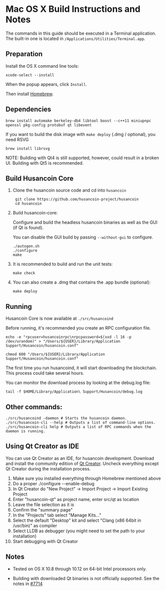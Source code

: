 Mac OS X Build Instructions and Notes
====================================
The commands in this guide should be executed in a Terminal application.
The built-in one is located in `/Applications/Utilities/Terminal.app`.

Preparation
-----------
Install the OS X command line tools:

`xcode-select --install`

When the popup appears, click `Install`.

Then install [Homebrew](https://brew.sh).

Dependencies
----------------------

    brew install automake berkeley-db4 libtool boost --c++11 miniupnpc openssl pkg-config protobuf qt libevent

If you want to build the disk image with `make deploy` (.dmg / optional), you need RSVG

    brew install librsvg

NOTE: Building with Qt4 is still supported, however, could result in a broken UI. Building with Qt5 is recommended.

Build Husancoin Core
------------------------

1. Clone the husancoin source code and cd into `husancoin`

        git clone https://github.com/husancoin-project/husancoin
        cd husancoin

2.  Build husancoin-core:

    Configure and build the headless husancoin binaries as well as the GUI (if Qt is found).

    You can disable the GUI build by passing `--without-gui` to configure.

        ./autogen.sh
        ./configure
        make

3.  It is recommended to build and run the unit tests:

        make check

4.  You can also create a .dmg that contains the .app bundle (optional):

        make deploy

Running
-------

Husancoin Core is now available at `./src/husancoind`

Before running, it's recommended you create an RPC configuration file.

    echo -e "rpcuser=husancoinrpc\nrpcpassword=$(xxd -l 16 -p /dev/urandom)" > "/Users/${USER}/Library/Application Support/Husancoin/husancoin.conf"

    chmod 600 "/Users/${USER}/Library/Application Support/Husancoin/husancoin.conf"

The first time you run husancoind, it will start downloading the blockchain. This process could take several hours.

You can monitor the download process by looking at the debug.log file:

    tail -f $HOME/Library/Application\ Support/Husancoin/debug.log

Other commands:
-------

    ./src/husancoind -daemon # Starts the husancoin daemon.
    ./src/husancoin-cli --help # Outputs a list of command-line options.
    ./src/husancoin-cli help # Outputs a list of RPC commands when the daemon is running.

Using Qt Creator as IDE
------------------------
You can use Qt Creator as an IDE, for husancoin development.
Download and install the community edition of [Qt Creator](https://www.qt.io/download/).
Uncheck everything except Qt Creator during the installation process.

1. Make sure you installed everything through Homebrew mentioned above
2. Do a proper ./configure --enable-debug
3. In Qt Creator do "New Project" -> Import Project -> Import Existing Project
4. Enter "husancoin-qt" as project name, enter src/qt as location
5. Leave the file selection as it is
6. Confirm the "summary page"
7. In the "Projects" tab select "Manage Kits..."
8. Select the default "Desktop" kit and select "Clang (x86 64bit in /usr/bin)" as compiler
9. Select LLDB as debugger (you might need to set the path to your installation)
10. Start debugging with Qt Creator

Notes
-----

* Tested on OS X 10.8 through 10.12 on 64-bit Intel processors only.

* Building with downloaded Qt binaries is not officially supported. See the notes in [#7714](https://github.com/bitcoin/bitcoin/issues/7714)
